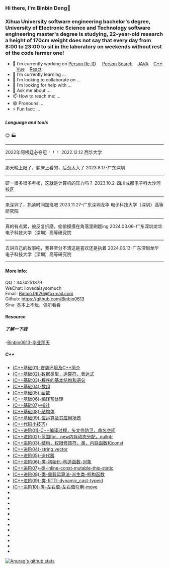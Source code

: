 ### Hi there, I'm Binbin Deng👋


### Xihua University software engineering bachelor's degree, University of Electronic Science and Technology software engineering master's degree is studying, 22-year-old research a height of 170cm weight does not say that every day from 8:00 to 23:00 to sit in the laboratory on weekends without rest of the code farmer one!


- 🔭 I’m currently working on  [Person Re-ID](https://github.com/Binbin0613) &nbsp; &nbsp; [Person Search](https://github.com/Binbin0613) &nbsp;&nbsp; [JAVA](https://github.com/Binbin0613) &nbsp;&nbsp; [C++](https://github.com/Binbin0613) &nbsp;&nbsp; [Vue](https://github.com/Binbin0613) &nbsp;&nbsp; [React](https://github.com/Binbin0613)
- 🌱 I’m currently learning ...
- 👯 I’m looking to collaborate on ...
- 🤔 I’m looking for help with ...
- 💬 Ask me about ...
- 📫 How to reach me: ...
- 😄 Pronouns: ...
- ⚡ Fun fact: ...

##### Language and tools
:blush:  :factory:

------------------------------------------------------------

2022年阿根廷必夺冠！！！
2022.12.12 西华大学

------------------------------------------------------------

那天晚上阳了，躺床上看的，后劲太大了
2023.8.17-广东深圳

------------------------------------------------------------

研一很多很多考核，这就是计算机的压力吗？
2023.10.2-四川成都电子科大沙河校区

------------------------------------------------------------

来深圳了，抓紧时间加班吧
2023.11.27-广东深圳龙华 电子科技大学（深圳）高等研究院

------------------------------------------------------------

真的有点累，被反复折磨，偷偷摸摸在角落里刷题ing
2024.03.06-广东深圳龙华 电子科技大学（深圳）高等研究院

------------------------------------------------------------

去讲自己的故事吧，我甚至分不清这是喜欢还是执着
2024.06.13-广东深圳龙华 电子科技大学（深圳）高等研究院

------------------------------------------------------------

#### More Info:
QQ：3474251879 </br>
WeChat: Ilovedaisysomuch </br>
Email: Binbin.0626@foxmail.com </br>
Github: https://github.com/Binbin0613 </br>
Sina: 基本上不玩，偶尔看看 </br>

#### Resource

##### 了解一下我
-[Binbin0613-毕业那天](https://binbin0613.github.io/2023/081016155.html)


##### C++
- [(C++基础01)-安装环境及C++简介](https://binbin0613.github.io/2023/073116140.html)
- [(C++基础02)-数据类型，运算符，表达式](https://binbin0613.github.io/2023/073116141.html)
- [(C++基础03)-程序的基本结构和语句](https://binbin0613.github.io/2023/073116142.html)
- [(C++基础04)-数组](https://binbin0613.github.io/2023/080116143.html)
- [(C++基础05)-函数](https://binbin0613.github.io/2023/080116144.html)
- [(C++基础06)-编译预处理](https://binbin0613.github.io/2023/080216145.html)
- [(C++基础07)-指针](https://binbin0613.github.io/2023/080216146.html)
- [(C++基础08)-结构体](https://binbin0613.github.io/2023/080316147.html)
- [(C++基础09)-位运算及其应用场景](https://binbin0613.github.io/2023/080716148.html)
- [(C++代码小技巧)](https://binbin0613.github.io/2023/080816150.html)
- [(C++进阶01)-C++编译过程，头文件防卫，命名空间](https://binbin0613.github.io/2023/080816149.html)
- [(C++进阶02)-范围for，new内存动态分配，nullptr](https://binbin0613.github.io/2023/080916151.html)
- [(C++进阶03)-结构，权限修饰符，类，内联函数和const](https://binbin0613.github.io/2023/080916152.html)
- [(C++进阶04)-string,vector](https://binbin0613.github.io/2023/080916153.html)
- [(C++进阶05)-迭代器](https://binbin0613.github.io/2023/081016154.html)
- [(C++进阶06)-类-初始化-构造函数-对象](https://binbin0613.github.io/2023/081016156.html)
- [(C++进阶07)-类-inline-const-mutable-this-static](https://binbin0613.github.io/2023/081016157.html)
- [(C++进阶08)-类-重载运算法-派生类-析构函数](https://binbin0613.github.io/2023/081716158.html)
- [(C++进阶09)-类-RTTI-dynamic_cast-typeid](https://binbin0613.github.io/2023/081816159.html)
- [(C++进阶10)-类-左右值-左右值引用-move](https://binbin0613.github.io/2023/081916160.html)
- []()
- []()
- []()
- []()
- []()
- []()
- []()
- []()
- []()
- []()
- []()
- []()




<!--https://github.com/anuraghazra/github-readme-stats-->
[![Anurag's github stats](https://github-readme-stats.vercel.app/api?username=Binbin0613&theme=transparent)](https://github.com/anuraghazra/github-readme-stats)

<!--
**Binbin0613/Binbin0613** is a ✨ _special_ ✨ repository because its `README.md` (this file) appears on your GitHub profile.

Here are some ideas to get you started:

- 🔭 I’m currently working on ...
- 🌱 I’m currently learning ...
- 👯 I’m looking to collaborate on ...
- 🤔 I’m looking for help with ...
- 💬 Ask me about ...
- 📫 How to reach me: ...
- 😄 Pronouns: ...
- ⚡ Fun fact: ...
-->
